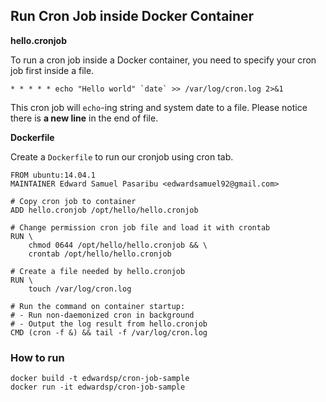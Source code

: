 ## Run Cron Job inside Docker Container

**hello.cronjob**

To run a cron job inside a Docker container, you need to specify your cron job first inside a file.


    * * * * * echo "Hello world" `date` >> /var/log/cron.log 2>&1
    

This cron job will `echo`-ing string and system date to a file.
Please notice there is **a new line** in the end of file.

**Dockerfile**

Create a `Dockerfile` to run our cronjob using cron tab.

    FROM ubuntu:14.04.1
    MAINTAINER Edward Samuel Pasaribu <edwardsamuel92@gmail.com>

    # Copy cron job to container
    ADD hello.cronjob /opt/hello/hello.cronjob

    # Change permission cron job file and load it with crontab
    RUN \
        chmod 0644 /opt/hello/hello.cronjob && \
        crontab /opt/hello/hello.cronjob

    # Create a file needed by hello.cronjob
    RUN \
        touch /var/log/cron.log

    # Run the command on container startup:
    # - Run non-daemonized cron in background
    # - Output the log result from hello.cronjob
    CMD (cron -f &) && tail -f /var/log/cron.log

### How to run

    docker build -t edwardsp/cron-job-sample
    docker run -it edwardsp/cron-job-sample